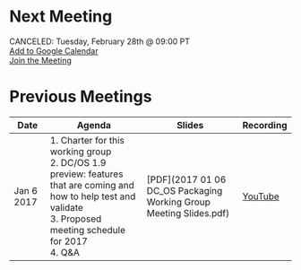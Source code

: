 # Next Meeting
CANCELED: Tuesday, February 28th @ 09:00 PT <br>
[Add to Google Calendar](https://calendar.google.com/calendar/event?action=TEMPLATE&tmeid=aWZqZ2sxaXN2OHA4N2k5NGNhOGZlamJnNTRfMjAxNzAxMjRUMTcwMDAwWiBtZXNvc3BoZXJlLmlvXzFpdTZxa2tybW5naGI2MW50ZnJwNWZjNDZvQGc&tmsrc=mesosphere.io_1iu6qkkrmnghb61ntfrp5fc46o%40group.calendar.google.com) <br>
[Join the Meeting](
https://zoom.us/j/5214852707)

# Previous Meetings

| Date | Agenda | Slides | Recording |
|------|--------|--------|-----------|
| Jan 6 2017 | 1. Charter for this working group <br> 2. DC/OS 1.9 preview: features that are coming and how to help test and validate <br> 3. Proposed meeting schedule for 2017 <br> 4. Q&A | [PDF](2017 01 06 DC_OS Packaging Working Group Meeting Slides.pdf) | [YouTube](https://www.youtube.com/watch?v=Olkt459k2-8&index=1&list=PLVWqoBEzghqfQT3JKnaS7k8KJE177UWjK) |
